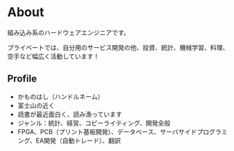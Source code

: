 # About

組み込み系のハードウェアエンジニアです。

プライベートでは、自分用のサービス開発の他、投資、統計、機械学習、料理、空手など幅広く活動しています！

## Profile
- かものはし（ハンドルネーム）
- 富士山の近く
- 読書が最近面白く、読み漁っています
- ジャンル：統計、経営、コピーライティング、開発全般
- FPGA、PCB（プリント基板開発）、データベース、サーバサイドプログラミング、EA開発（自動トレード）、翻訳
